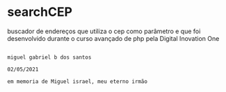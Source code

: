 # searchCEP
buscador de endereços que utiliza o cep como parâmetro e que foi desenvolvido durante o curso avançado de php pela Digital Inovation One

 
                                                                                                              miguel gabriel b dos santos
                                                                                                              02/05/2021
                                                                                                              em memoria de Miguel israel, meu eterno irmão
